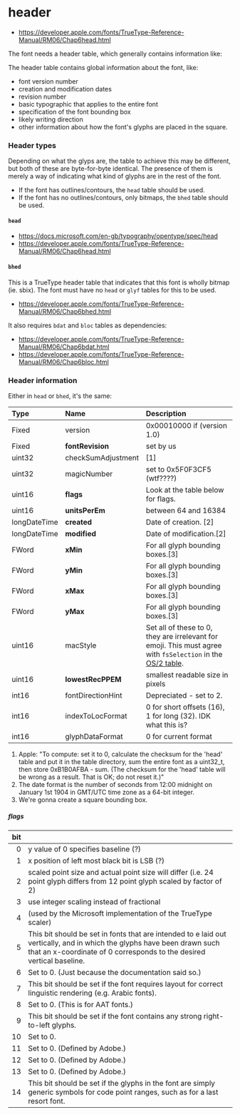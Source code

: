 # header

- https://developer.apple.com/fonts/TrueType-Reference-Manual/RM06/Chap6head.html

The font needs a header table, which generally contains information like:

The header table contains global information about the font, like:

- font version number
- creation and modification dates
- revision number
- basic typographic that applies to the entire font
- specification of the font bounding box
- likely writing direction
- other information about how the font's glyphs are placed in the square.


### Header types
Depending on what the glyps are, the table to achieve this may be different, but both of these are byte-for-byte identical. The presence of them is merely a way of indicating what kind of glyphs are in the rest of the font.

- If the font has outlines/contours, the `head` table should be used.
- If the font has no outlines/contours, only bitmaps, the `bhed` table should be used.


#### `head`
- https://docs.microsoft.com/en-gb/typography/opentype/spec/head
- https://developer.apple.com/fonts/TrueType-Reference-Manual/RM06/Chap6head.html

#### `bhed`
This is a TrueType header table that indicates that this font is wholly bitmap (ie. sbix). The font must have no `head` or `glyf` tables for this to be used.

- https://developer.apple.com/fonts/TrueType-Reference-Manual/RM06/Chap6bhed.html

It also requires `bdat` and `bloc` tables as dependencies:

- https://developer.apple.com/fonts/TrueType-Reference-Manual/RM06/Chap6bdat.html
- https://developer.apple.com/fonts/TrueType-Reference-Manual/RM06/Chap6bloc.html


### Header information

Either in `head` or `bhed`, it's the same:

| Type     | Name    | Description |
|:--------|:--------|:---------|
| Fixed	| version	| 0x00010000 if (version 1.0) |
| Fixed	| **fontRevision**	| set by us |
| uint32	| checkSumAdjustment |	[1] |
| uint32	| magicNumber	| set to 0x5F0F3CF5 (wtf????) |
| uint16	| **flags**	| Look at the table below for flags. |
| uint16 | **unitsPerEm** | between 64 and 16384 |
| longDateTime | **created**	| Date of creation. [2] |
| longDateTime	| **modified**	| Date of modification.[2] |
| FWord | **xMin** | For all glyph bounding boxes.[3] |
| FWord | **yMin** | For all glyph bounding boxes.[3] |
| FWord | **xMax** | For all glyph bounding boxes.[3] |
| FWord | **yMax** | For all glyph bounding boxes.[3] |
| uint16 | macStyle | Set all of these to 0, they are irrelevant for emoji. This must agree with `fsSelection` in the [OS/2 table](os_2.md). |
| uint16 | **lowestRecPPEM** | smallest readable size in pixels |
| int16 | fontDirectionHint | Depreciated - set to 2. |
| int16 | indexToLocFormat | 0 for short offsets (16), 1 for long (32). IDK what this is? |
| int16 | glyphDataFormat | 0 for current format |

1. Apple: "To compute: set it to 0, calculate the checksum for the 'head' table and put it in the table directory, sum the entire font as a uint32_t, then store 0xB1B0AFBA - sum. (The checksum for the 'head' table will be wrong as a result. That is OK; do not reset it.)"
1. The date format is the number of seconds from 12:00 midnight on January 1st 1904 in GMT/UTC time zone as a 64-bit integer.
2. We're gonna create a square bounding box.


##### flags

| bit |    |
|---:|:---|
| 0 | y value of 0 specifies baseline (?) |
| 1 | x position of left most black bit is LSB (?) |
| 2 | scaled point size and actual point size will differ (i.e. 24 point glyph differs from 12 point glyph scaled by factor of 2) |
| 3 | use integer scaling instead of fractional |
| 4 | (used by the Microsoft implementation of the TrueType scaler) |
| 5 | This bit should be set in fonts that are intended to e laid out vertically, and in which the glyphs have been drawn such that an x-coordinate of 0 corresponds to the desired vertical baseline. |
| 6 | Set to 0. (Just because the documentation said so.) |
| 7 | This bit should be set if the font requires layout for correct linguistic rendering (e.g. Arabic fonts). |
| 8 | Set to 0. (This is for AAT fonts.) |
| 9 | This bit should be set if the font contains any strong right-to-left glyphs. |
| 10 | Set to 0. |
| 11 | Set to 0. (Defined by Adobe.) |
| 12 | Set to 0. (Defined by Adobe.) |
| 13 | Set to 0. (Defined by Adobe.) |
| 14 | This bit should be set if the glyphs in the font are simply generic symbols for code point ranges, such as for a last resort font.